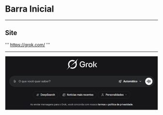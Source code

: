 # Barra Inicial

---

## Site
'''
https://grok.com/
'''

---

![Estrutura Inicial Prevista para a Pasta IA](../../assets/grok-barra-de-perguntas.png)

